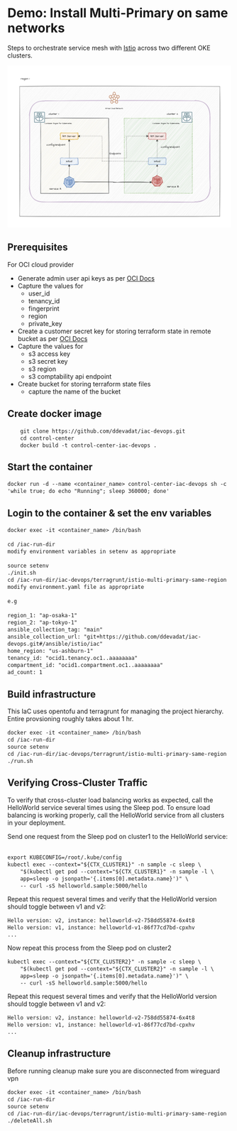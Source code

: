 # Demo: Install Multi-Primary on same networks

Steps to orchestrate service mesh with [Istio](https://istio.io/) across two different OKE clusters.

![dual-screenshot](images/multicluster-same-network.png)

## Prerequisites

For OCI cloud provider

-   Generate admin user api keys as per [OCI Docs](https://docs.oracle.com/en-us/iaas/Content/API/Concepts/apisigningkey.htm#two)
-   Capture the values for
    - user_id
    - tenancy_id
    - fingerprint
    - region
    - private_key
-   Create a customer secret key for storing terraform state in remote bucket as per [OCI Docs](https://docs.oracle.com/en-us/iaas/Content/Object/Tasks/s3compatibleapi.htm#usingAPI)
-   Capture the values for
    - s3 access key
    - s3 secret key
    - s3 region
    - s3 comptability api endpoint
-   Create bucket for storing terraform state files
    - capture the name of the bucket

## Create docker image
```
    git clone https://github.com/ddevadat/iac-devops.git
    cd control-center
    docker build -t control-center-iac-devops .

```

## Start the container

```
docker run -d --name <container_name> control-center-iac-devops sh -c 'while true; do echo "Running"; sleep 360000; done'

```

## Login to the container & set the env variables

```
docker exec -it <container_name> /bin/bash

cd /iac-run-dir
modify environment variables in setenv as appropriate

source setenv
./init.sh
cd /iac-run-dir/iac-devops/terragrunt/istio-multi-primary-same-region
modify environment.yaml file as appropriate

e.g

region_1: "ap-osaka-1"
region_2: "ap-tokyo-1"
ansible_collection_tag: "main"
ansible_collection_url: "git+https://github.com/ddevadat/iac-devops.git#/ansible/istio/iac"
home_region: "us-ashburn-1"
tenancy_id: "ocid1.tenancy.oc1..aaaaaaaa"
compartment_id: "ocid1.compartment.oc1..aaaaaaaa"
ad_count: 1

```

## Build infrastructure

This IaC uses opentofu and terragrunt for managing the project hierarchy. Entire provsioning roughly takes about 1 hr.

```
docker exec -it <container_name> /bin/bash
cd /iac-run-dir
source setenv
cd /iac-run-dir/iac-devops/terragrunt/istio-multi-primary-same-region
./run.sh

```


## Verifying Cross-Cluster Traffic

To verify that cross-cluster load balancing works as expected, call the HelloWorld service several times using the Sleep pod. To ensure load balancing is working properly, call the HelloWorld service from all clusters in your deployment.

Send one request from the Sleep pod on cluster1 to the HelloWorld service:

```

export KUBECONFIG=/root/.kube/config
kubectl exec --context="${CTX_CLUSTER1}" -n sample -c sleep \
    "$(kubectl get pod --context="${CTX_CLUSTER1}" -n sample -l \
    app=sleep -o jsonpath='{.items[0].metadata.name}')" \
    -- curl -sS helloworld.sample:5000/hello

```
Repeat this request several times and verify that the HelloWorld version should toggle between v1 and v2:

```
Hello version: v2, instance: helloworld-v2-758dd55874-6x4t8
Hello version: v1, instance: helloworld-v1-86f77cd7bd-cpxhv
...

```

Now repeat this process from the Sleep pod on cluster2

```
kubectl exec --context="${CTX_CLUSTER2}" -n sample -c sleep \
    "$(kubectl get pod --context="${CTX_CLUSTER2}" -n sample -l \
    app=sleep -o jsonpath='{.items[0].metadata.name}')" \
    -- curl -sS helloworld.sample:5000/hello

```

Repeat this request several times and verify that the HelloWorld version should toggle between v1 and v2:

```
Hello version: v2, instance: helloworld-v2-758dd55874-6x4t8
Hello version: v1, instance: helloworld-v1-86f77cd7bd-cpxhv
...

```

## Cleanup infrastructure

Before running cleanup make sure you are disconnected from wireguard vpn

```
docker exec -it <container_name> /bin/bash
cd /iac-run-dir
source setenv
cd /iac-run-dir/iac-devops/terragrunt/istio-multi-primary-same-region
./deleteAll.sh

```